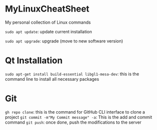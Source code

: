 # MyLinuxCheatSheet
My personal collection of Linux commands

`sudo apt update`: update current installation

`sudo apt upgrade`: upgrade (move to new software version)

# Qt Installation
`sudo apt-get install build-essential libgl1-mesa-dev`: this is the command line to install all necessary packages


# Git
`gh repo clone`: this is the command for GitHub CLI interface to clone a project
`git commit -m"My Commit message" -a`: This is the add and commit command
`git push`: once done, push the modifications to the server





